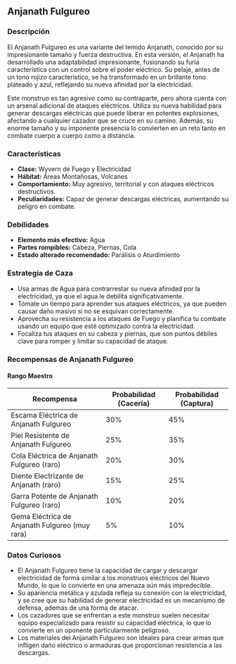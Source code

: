 ## Anjanath Fulgureo

### Descripción
El Anjanath Fulgureo es una variante del temido Anjanath, conocido por su impresionante tamaño y fuerza destructiva. En esta versión, el Anjanath ha desarrollado una adaptabilidad impresionante, fusionando su furia característica con un control sobre el poder eléctrico. Su pelaje, antes de un tono rojizo característico, se ha transformado en un brillante tono plateado y azul, reflejando su nueva afinidad por la electricidad.

Este monstruo es tan agresivo como su contraparte, pero ahora cuenta con un arsenal adicional de ataques eléctricos. Utiliza su nueva habilidad para generar descargas eléctricas que puede liberar en potentes explosiones, afectando a cualquier cazador que se cruce en su camino. Además, su enorme tamaño y su imponente presencia lo convierten en un reto tanto en combate cuerpo a cuerpo como a distancia.

### Características
- **Clase:** Wyvern de Fuego y Electricidad
- **Hábitat:** Áreas Montañosas, Volcanes
- **Comportamiento:** Muy agresivo, territorial y con ataques eléctricos destructivos.
- **Peculiaridades:** Capaz de generar descargas eléctricas, aumentando su peligro en combate.

### Debilidades
- **Elemento más efectivo:** Agua
- **Partes rompibles:** Cabeza, Piernas, Cola
- **Estado alterado recomendado:** Parálisis o Aturdimiento

### Estrategia de Caza
- Usa armas de Agua para contrarrestar su nueva afinidad por la electricidad, ya que el agua le debilita significativamente.
- Tómate un tiempo para aprender sus ataques eléctricos, ya que pueden causar daño masivo si no se esquivan correctamente.
- Aprovecha su resistencia a los ataques de Fuego y planifica tu combate usando un equipo que esté optimizado contra la electricidad.
- Focaliza tus ataques en su cabeza y piernas, que son puntos débiles clave para romper y limitar su capacidad de ataque.

### Recompensas de Anjanath Fulgureo

#### Rango Maestro
| Recompensa                                | Probabilidad (Cacería) | Probabilidad (Captura) |
|-------------------------------------------|------------------------|------------------------|
| Escama Eléctrica de Anjanath Fulgureo     | 30%                    | 45%                    |
| Piel Resistente de Anjanath Fulgureo      | 25%                    | 35%                    |
| Cola Eléctrica de Anjanath Fulgureo (raro)| 20%                    | 30%                    |
| Diente Electrizante de Anjanath (raro)    | 15%                    | 25%                    |
| Garra Potente de Anjanath Fulgureo (raro) | 10%                    | 20%                    |
| Gema Eléctrica de Anjanath Fulgureo (muy rara) | 5%                 | 10%                    |

### Datos Curiosos
- El Anjanath Fulgureo tiene la capacidad de cargar y descargar electricidad de forma similar a los monstruos eléctricos del Nuevo Mundo, lo que lo convierte en una amenaza aún más impredecible.
- Su apariencia metálica y azulada refleja su conexión con la electricidad, y se cree que su habilidad de generar electricidad es un mecanismo de defensa, además de una forma de atacar.
- Los cazadores que se enfrentan a este monstruo suelen necesitar equipo especializado para resistir su capacidad eléctrica, lo que lo convierte en un oponente particularmente peligroso.
- Los materiales del Anjanath Fulgureo son ideales para crear armas que infligen daño eléctrico o armaduras que proporcionan resistencia a las descargas.